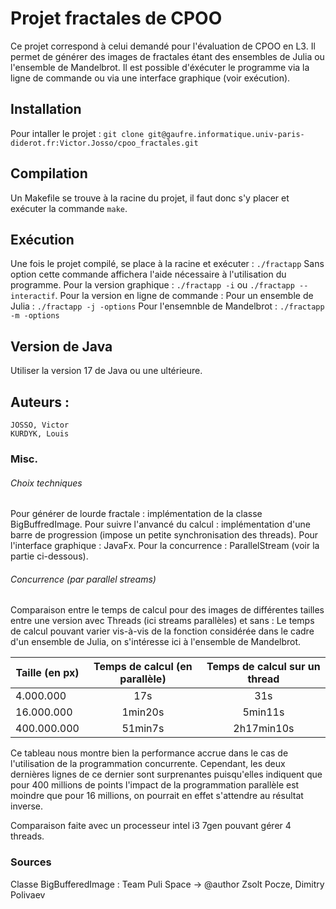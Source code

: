 # Projet fractales de CPOO

Ce projet correspond à celui demandé pour l'évaluation de CPOO en L3.
Il permet de générer des images de fractales étant des ensembles de Julia ou l'ensemble de Mandelbrot.
Il est possible d'éxécuter le programme via la ligne de commande ou via une interface graphique (voir exécution).

## Installation

Pour intaller le projet :
```git clone git@gaufre.informatique.univ-paris-diderot.fr:Victor.Josso/cpoo_fractales.git```

## Compilation

Un Makefile se trouve à la racine du projet, il faut donc s'y placer et exécuter la commande `make`.

## Exécution

Une fois le projet compilé, se place à la racine et exécuter : `./fractapp`
Sans option cette commande affichera l'aide nécessaire à l'utilisation du programme.
Pour la version graphique : `./fractapp -i` ou `./fractapp --interactif`.
Pour la version en ligne de commande : 
    Pour un ensemble de Julia : `./fractapp -j -options`
    Pour l'ensemnble de Mandelbrot : `./fractapp -m -options`

## Version de Java

Utiliser la version 17 de Java ou une ultérieure.

## Auteurs :
    JOSSO, Victor
    KURDYK, Louis
    
### Misc.

###### Choix techniques

Pour générer de lourde fractale : implémentation de la classe BigBuffredImage.
Pour suivre l'anvancé du calcul : implémentation d'une barre de progression (impose un petite synchronisation des threads).
Pour l'interface graphique : JavaFx.
Pour la concurrence : ParallelStream (voir la partie ci-dessous).

###### Concurrence (par parallel streams)

Comparaison entre le temps de calcul pour des images de différentes tailles entre une version avec Threads (ici streams parallèles) et sans :
Le temps de calcul pouvant varier vis-à-vis de la fonction considérée dans le cadre d'un ensemble de Julia, on s'intéresse ici à l'ensemble de Mandelbrot.

| Taille (en px) | Temps de calcul (en parallèle) | Temps de calcul sur un thread |
| ------------- |:-------------:|:-------------:|
| 4.000.000      | 17s       | 31s |
| 16.000.000     | 1min20s   |  5min11s  |
| 400.000.000    |  51min7s  | 2h17min10s |

Ce tableau nous montre bien la performance accrue dans le cas de l'utilisation de la programmation concurrente.
Cependant, les deux dernières lignes de ce dernier sont surprenantes puisqu'elles indiquent que pour 400 millions de points l'impact de la programmation parallèle est moindre que pour 16 millions, on pourrait en effet s'attendre au résultat inverse.

Comparaison faite avec un processeur intel i3 7gen pouvant gérer 4 threads.

### Sources

Classe BigBufferedImage : Team Puli Space -> @author Zsolt Pocze, Dimitry Polivaev